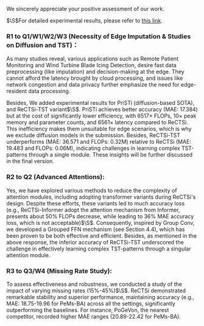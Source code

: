 We sincerely appreciate your positive assessment of our work.

$\S$For detailed experimental results, please refer to [this link](http://bit.ly/49ADwMX).
### R1 to Q1/W1/W2/W3 (Necessity of Edge Imputation & Studies on Diffusion and TST)：
As many studies reveal, various applications such as Remote Patient Monitoring and Wind Turbine Blade Icing Detection, desire fast data preprocessing (like imputation) and decision-making at the edge. They cannot afford the latency brought by cloud processing, and issues like network congestion and data privacy further emphasize the need for edge-resident data processing.

Besides, We added experimental results for PriSTi (diffusion-based SOTA), and ReCTSi-TST variant$\S$. PriSTi achieves better accuracy (MAE: 17.384) but at the cost of significantly lower efficiency, with 6517× FLOPs, 10× peak memory and parameter counts, and 6561× latency compared to ReCTSi. This inefficiency makes them unsuitable for edge scenarios, which is why we exclude diffusion models in the submission. Besides, ReCTSi-TST underperforms (MAE: 36.571 and FLOPs: 0.32M) relative to ReCTSi (MAE: 19.483 and FLOPs: 0.06M), indicating challenges in learning complex TST-patterns through a single module. These insights will be further discussed in the final version.
### R2 to Q2 (Advanced Attentions):
Yes, we have explored various methods to reduce the complexity of attention modules, including adopting transformer variants during ReCTSi's design. Despite these efforts, these variants led to much accuracy loss (e.g., ReCTSi-Informer adopt the attention mechanism from Informer, presents about 50% FLOPs decrease, while leading to 36% MAE accuracy loss, which is not acceptable)$\S$. Consequently, inspired by Group Conv, we developed a Grouped FFN mechanism (see Section 4.4), which has been proven to be both effective and efficient. Besides, as mentioned in the above response, the inferior accuracy of ReCTSi-TST underscored the challenge in effectively learning complex TST-patterns through a singular attention module. 
### R3 to Q3/W4 (Missing Rate Study):
To assess effectiveness and robustness, we conducted a study of the impact of varying missing rates (15%-45%)$\S$. ReCTSi demonstrated remarkable stability and superior performance, maintaining accuracy (e.g., MAE: 18.75-19.96 for PeMs-BA) across all the settings, significantly outperforming the baselines. For instance, PoGeVon, the nearest competitor, recorded higher MAE ranges (20.89-22.42 for PeMs-BA).
